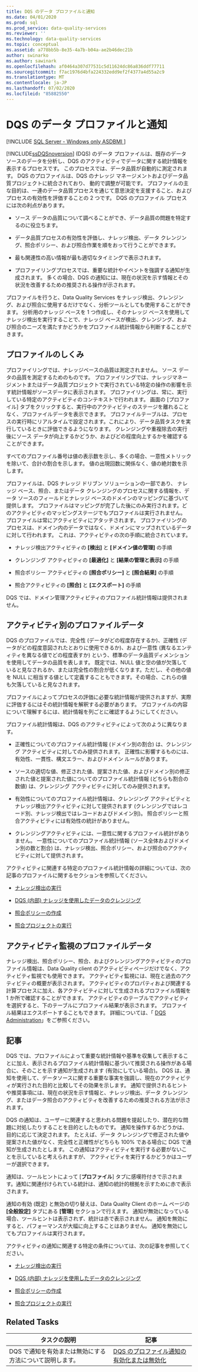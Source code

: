 ```yaml
---
title: DQS のデータ プロファイルと通知
ms.date: 04/01/2020
ms.prod: sql
ms.prod_service: data-quality-services
ms.reviewer: ''
ms.technology: data-quality-services
ms.topic: conceptual
ms.assetid: a778bb5b-8e35-4a7b-b04a-ae2b46dec21b
author: swinarko
ms.author: sawinark
ms.openlocfilehash: af0464a307d77531c5d11624dc86a836ddf77711
ms.sourcegitcommit: f7ac1976d4bfa224332edd9ef2f4377a4d55a2c9
ms.translationtype: MT
ms.contentlocale: ja-JP
ms.lasthandoff: 07/02/2020
ms.locfileid: "85882550"
---
```

# <a name="data-profiling-and-notifications-in-dqs"></a>DQS のデータ プロファイルと通知

[!INCLUDE [SQL Server - Windows only ASDBMI  ](../includes/applies-to-version/sqlserver.md)]

  [!INCLUDE[ssDQSnoversion](../includes/ssdqsnoversion-md.md)] (DQS) のデータ プロファイルは、既存のデータ ソースのデータを分析し、DQS のアクティビティでデータに関する統計情報を表示するプロセスです。 このプロセスでは、データ品質が自動的に測定されます。 DQS のプロファイルは、DQS のナレッジ マネージメントおよびデータ品質プロジェクトに統合されており、 動的で調整が可能です。 プロファイルの主な目的は、一連のデータ品質プロセスを通じて意思決定を支援すること、およびプロセスの有効性を評価することの 2 つです。 DQS のプロファイル プロセスには次の利点があります。  
  
-   ソース データの品質について調べることができ、データ品質の問題を特定するのに役立ちます。  
  
-   データ品質プロセスの有効性を評価し、ナレッジ検出、データ クレンジング、照合ポリシー、および照合作業を順をおって行うことができます。  
  
-   最も関連性の高い情報が最も適切なタイミングで表示されます。  
  
-   プロファイリングプロセスでは、重要な統計やイベントを強調する通知が生成されます。 多くの場合、DQS の通知には、現在の状況を示す情報とその状況を改善するための推奨される操作が示されます。  
  
 プロファイルを行うと、Data Quality Services をナレッジ検出、クレンジング、および照合に使用するだけでなく、分析ツールとしても使用することができます。 分析用のナレッジ ベースを 1 つ作成し、そのナレッジ ベースを使用してナレッジ検出を実行することで、ナレッジ ベースが検出、クレンジング、および照合のニーズを満たすかどうかをプロファイル統計情報から判断することができます。  
  
##  <a name="how-profiling-works"></a><a name="How"></a> プロファイルのしくみ  
 プロファイリングでは、ナレッジベースの品質は測定されません。 ソース データの品質を測定するためのものです。 プロファイリングでは、ナレッジマネージメントまたはデータ品質プロジェクトで実行されている特定の操作の影響を示す統計情報がソースデータに表示されます。 プロファイリングは、常に、実行している特定のアクティビティのコンテキストで行われます。 画面の [プロファイル] タブをクリックすると、実行中のアクティビティのステージを離れることなく、プロファイルデータを表示できます。 プロファイルテーブルは、プロセスの実行時にリアルタイムで設定されます。これにより、データ品質タスクを実行しているときに評価できるようになります。 クレンジングや重複除去の実行後にソース データが向上するかどうか、およびどの程度向上するかを確認することができます。  
  
 すべてのプロファイル番号は値の表示数を示し、多くの場合、一意性メトリックを除いて、合計の割合を示します。 値の出現回数に関係なく、値の絶対数を示します。  
  
 プロファイルは、DQS ナレッジ ドリブン ソリューションの一部であり、 ナレッジ ベース、照合、またはデータ クレンジングのプロセスに関する情報を、データ ソースのフィールドとナレッジ ベースのドメインのマッピングに基づいて提供します。 プロファイルはマッピングが完了した後にのみ実行されます。どのアクティビティのマッピングステージでもプロファイルは実行されません。 プロファイルは常にアクティビティにアタッチされます。 プロファイリングのプロセスは、ドメイン内のデータではなく、ドメインにマップされているデータに対して行われます。 これは、アクティビティの次の手順に統合されています。  
  
-   ナレッジ検出アクティビティの **[検出]** と **[ドメイン値の管理]** の手順  
  
-   クレンジング アクティビティの **[最適化]** と **[結果の管理と表示]** の手順  
  
-   照合ポリシー アクティビティの **[照合ポリシー]** と **[照合結果]** の手順  
  
-   照合アクティビティの **[照合]** と **[エクスポート]** の手順  
  
 DQS では、ドメイン管理アクティビティのプロファイル統計情報は提供されません。  
  
##  <a name="profiling-data-by-activity"></a><a name="Activity"></a>アクティビティ別のプロファイルデータ  
 DQS のプロファイルでは、完全性 (データがどの程度存在するか)、正確性 (データがどの程度意図されたとおりに使用できるか)、および一意性 (異なるエンティティを異なる値でどの程度表すか) という、標準のデータ品質ディメンションを使用してデータの品質を表します。 既定では、NULL 値と空の値が欠落していると見なされるか、または完全性の割合が低くなります。ただし、その他の値を NULL に相当する値として定義することもできます。その場合、これらの値も欠落していると見なされます。  
  
 プロファイルによってプロセスの評価に必要な統計情報が提供されますが、実際に評価するにはその統計情報を解釈する必要があります。 プロファイルの内容について理解するには、統計情報を列ごとに確認するようにしてください。  
  
 プロファイル統計情報は、DQS のアクティビティによって次のように異なります。  
  
-   正確性についてのプロファイル統計情報 (ドメイン別の割合) は、クレンジング アクティビティに対してのみ提供されます。 正確性に影響するものには、有効性、一貫性、構文エラー、およびドメイン ルールがあります。  
  
-   ソースの適切な値、修正された値、提案された値、およびドメイン別の修正された値と提案された値についてのプロファイル統計情報 (どちらも割合の数値) は、クレンジング アクティビティに対してのみ提供されます。  
  
-   有効性についてのプロファイル統計情報は、クレンジング アクティビティとナレッジ検出アクティビティに対して提供されます (クレンジングではレコード別、ナレッジ検出ではレコードおよびドメイン別)。 照合ポリシーと照合アクティビティには有効性の統計がありません。  
  
-   クレンジングアクティビティには、一意性に関するプロファイル統計がありません。 一意性についてのプロファイル統計情報 (ソース全体およびドメイン別の数と割合) は、ナレッジ検出、照合ポリシー、および照合のアクティビティに対して提供されます。  
  
 アクティビティに関連する特定のプロファイル統計情報の詳細については、次の記事のプロファイルに関するセクションを参照してください。  
  
-   [ナレッジ検出の実行](../data-quality-services/perform-knowledge-discovery.md)  
  
-   [DQS &#40;内部&#41; ナレッジを使用したデータのクレンジング](../data-quality-services/cleanse-data-using-dqs-internal-knowledge.md)  
  
-   [照合ポリシーの作成](../data-quality-services/create-a-matching-policy.md)  
  
-   [照合プロジェクトの実行](../data-quality-services/run-a-matching-project.md)  
  
##  <a name="profiling-data-in-activity-monitoring"></a><a name="Monitoring"></a>アクティビティ監視のプロファイルデータ  
 ナレッジ検出、照合ポリシー、照合、およびクレンジングアクティビティのプロファイル情報は、Data Quality client のアクティビティページだけでなく、アクティビティ監視でも使用できます。 アクティビティ監視には、現在と過去のアクティビティの概要が表示されます。 アクティビティのプロパティおよび関連する計算プロセスに加え、各アクティビティに対して生成されるプロファイル情報を 1 か所で確認することができます。 アクティビティのテーブルでアクティビティを選択すると、下のテーブルにプロファイル結果が表示されます。 プロファイル結果はエクスポートすることもできます。 詳細については、「 [DQS Administration](../data-quality-services/dqs-administration.md)」をご参照ください。  
  
##  <a name="notifications"></a><a name="Notifications"></a> 記事  
 DQS では、プロファイルによって重要な統計情報や基準を収集して表示することに加え、表示されるプロファイル統計情報に基づいて推奨される操作がある場合に、そのことを示す通知が生成されます (有効にしている場合)。 DQS は、通知を使用して、データソースに関する重要な事実を強調し、現在のアクティビティが実行された目的と比較してその効果を示します。 通知で提供されるヒントや推奨事項には、現在の状況を示す情報と、ナレッジ検出、データ クレンジング、またはデータ照合のアクティビティを改善するための推奨される方法が示されます。  
  
 DQS の通知は、ユーザーに関連すると思われる問題を提起したり、潜在的な問題に対処したりすることを目的としたものです。 通知を操作するかどうかは、目的に応じて決定されます。 たとえば、データ クレンジングで修正された値や提案された値がなく、完全性と正確性がどちらも 100% である場合に DQS で通知が生成されたとします。 この通知はアクティビティを実行する必要がないことを示していると考えられますが、 アクティビティを実行するかどうかはユーザーが選択できます。  
  
 通知は、ツールヒントによって [**プロファイル**] タブに感嘆符付きで示されます。通知に関連付けられている統計は、通知の統計的根拠を示すために赤で表示されます。  
  
 通知の有効 (既定) と無効の切り替えは、Data Quality Client のホーム ページの **[全般設定]** タブにある **[管理]** セクションで行えます。 通知が無効になっている場合、ツールヒントは表示されず、統計は赤で表示されません。 通知を無効にすると、パフォーマンスが大幅に向上することはありません。 通知を無効にしてもプロファイルは実行されます。  
  
 アクティビティの通知に関連する特定の条件については、次の記事を参照してください。  
  
-   [ナレッジ検出の実行](../data-quality-services/perform-knowledge-discovery.md)  
  
-   [DQS &#40;内部&#41; ナレッジを使用したデータのクレンジング](../data-quality-services/cleanse-data-using-dqs-internal-knowledge.md)  
  
-   [照合ポリシーの作成](../data-quality-services/create-a-matching-policy.md)  
  
-   [照合プロジェクトの実行](../data-quality-services/run-a-matching-project.md)  
  
## <a name="related-tasks"></a>Related Tasks  
  
|タスクの説明|記事|  
|----------------------|-----------|  
|DQS で通知を有効または無効にする方法について説明します。|[DQS のプロファイル通知の有効化または無効化](../data-quality-services/enable-or-disable-profiling-notifications-in-dqs.md)|  
  
  
